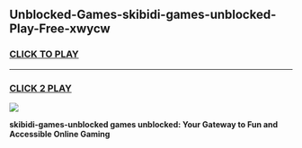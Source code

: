 
## Unblocked-Games-skibidi-games-unblocked-Play-Free-xwycw
<h3>
<a href="https://premium76.site?title=skibidi-games-unblocked&ref=09A">CLICK TO PLAY</a></h3>
<hr>

<h3>
<a href="https://premium76.site?title=skibidi-games-unblocked&ref=09A">CLICK 2 PLAY</a>
  
</h3>

<a href="https://premium76.site?title=skibidi-games-unblocked&ref=09A"><img src="https://clearcache.store/games.png"></a>


**skibidi-games-unblocked games unblocked: Your Gateway to Fun and Accessible Online Gaming**
